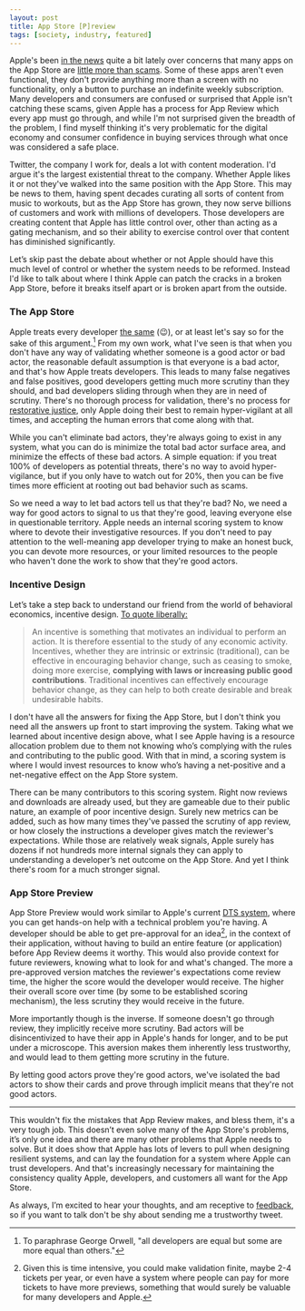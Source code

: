 ```yaml
---
layout: post
title: App Store [P]review
tags: [society, industry, featured]
---
```


Apple's been [in the news](https://9to5mac.com/2021/02/12/developer-reveals-fake-app-store-reviews-and-scams/) quite a bit lately over concerns that many apps on the App Store are [little more than scams](https://twitter.com/keleftheriou/status/1356011069395755009). Some of these apps aren't even functional, they don't provide anything more than a screen with no functionality, only a button to purchase an indefinite weekly subscription. Many developers and consumers are confused or surprised that Apple isn't catching these scams, given Apple has a process for App Review which every app must go through, and while I'm not surprised given the breadth of the problem, I find myself thinking it's very problematic for the digital economy and consumer confidence in buying services through what once was considered a safe place.

Twitter, the company I work for, deals a lot with content moderation. I'd argue it's the largest existential threat to the company. Whether Apple likes it or not they've walked into the same position with the App Store. This may be news to them, having spent decades curating all sorts of content from music to workouts, but as the App Store has grown, they now serve billions of customers and work with millions of developers. Those developers are creating content that Apple has little control over, other than acting as a gating mechanism, and so their ability to exercise control over that content has diminished significantly.

Let’s skip past the debate about whether or not Apple should have this much level of control or whether the system needs to be reformed. Instead I'd like to talk about where I think Apple can patch the cracks in a broken App Store, before it breaks itself apart or is broken apart from the outside.

### The App Store

Apple treats every developer [the same](https://www.gamesindustry.biz/articles/2020-07-30-apples-claim-that-we-treat-every-developer-the-same-tested-by-us-congress) (😉), or at least let's say so for the sake of this argument.[^1] From my own work, what I've seen is that when you don't have any way of validating whether someone is a good actor or bad actor, the reasonable default assumption is that everyone is a bad actor, and that's how Apple treats developers. This leads to many false negatives and false positives, good developers getting much more scrutiny than they should, and bad developers sliding through when they are in need of scrutiny. There's no thorough process for validation, there's no process for [restorative justice](https://en.wikipedia.org/wiki/Restorative_justice), only Apple doing their best to remain hyper-vigilant at all times, and accepting the human errors that come along with that.

While you can't eliminate bad actors, they're always going to exist in any system, what you can do is minimize the total bad actor surface area, and minimize the effects of these bad actors. A simple equation: if you treat 100% of developers as potential threats, there's no way to avoid hyper-vigilance, but if you only have to watch out for 20%, then you can be five times more efficient at rooting out bad behavior such as scams.

So we need a way to let bad actors tell us that they're bad? No, we need a way for good actors to signal to us that they're good, leaving everyone else in questionable territory. Apple needs an internal scoring system to know where to devote their investigative resources. If you don't need to pay attention to the well-meaning app developer trying to make an honest buck, you can devote more resources, or your limited resources to the people who haven't done the work to show that they're good actors.

### Incentive Design

Let’s take a step back to understand our friend from the world of behavioral economics, incentive design. [To quote liberally:](https://www.behavioraleconomics.com/resources/mini-encyclopedia-of-be/incentives/)


> An incentive is something that motivates an individual to perform an action. It is therefore essential to the study of any economic activity. Incentives, whether they are intrinsic or extrinsic (traditional), can be effective in encouraging behavior change, such as ceasing to smoke, doing more exercise, **complying with laws or increasing public good contributions**. Traditional incentives can effectively encourage behavior change, as they can help to both create desirable and break undesirable habits. 

I don't have all the answers for fixing the App Store, but I don't think you need all the answers up front to start improving the system. Taking what we learned about incentive design above, what I see Apple having is a resource allocation problem due to them not knowing who’s complying with the rules and contributing to the public good. With that in mind, a scoring system is where I would invest resources to know who’s having a net-positive and a net-negative effect on the App Store system.

There can be many contributors to this scoring system. Right now reviews and downloads are already used, but they are gameable due to their public nature, an example of poor incentive design. Surely new metrics can be added, such as how many times they've passed the scrutiny of app review, or how closely the instructions a developer gives match the reviewer's expectations. While those are relatively weak signals, Apple surely has dozens if not hundreds more internal signals they can apply to understanding a developer’s net outcome on the App Store. And yet I think there's room for a much stronger signal.

### App Store Preview

App Store Preview would work similar to Apple's current [DTS system](https://developer.apple.com/support/technical/), where you can get hands-on help with a technical problem you're having. A developer should be able to get pre-approval for an idea[^2], in the context of their application, without having to build an entire feature (or application) before App Review deems it worthy. This would also provide context for future reviewers, knowing what to look for and what's changed. The more a pre-approved version matches the reviewer's expectations come review time, the higher the score would the developer would receive. The higher their overall score over time (by some to be established scoring mechanism), the less scrutiny they would receive in the future.

More importantly though is the inverse. If someone doesn't go through review, they implicitly receive more scrutiny. Bad actors will be disincentivized to have their app in Apple's hands for longer, and to be put under a microscope. This aversion makes them inherently less trustworthy, and would lead to them getting more scrutiny in the future.

By letting good actors prove they're good actors, we've isolated the bad actors to show their cards and prove through implicit means that they're not good actors.

---

This wouldn't fix the mistakes that App Review makes, and bless them, it's a very tough job. This doesn’t even solve many of the App Store's problems, it’s only one idea and there are many other problems that Apple needs to solve. But it does show that Apple has lots of levers to pull when designing resilient systems, and can lay the foundation for a system where Apple can trust developers. And that's increasingly necessary for maintaining the consistency quality Apple, developers, and customers all want for the App Store.

As always, I’m excited to hear your thoughts, and am receptive to [feedback](https://twitter.com/mergesort), so if you want to talk don't be shy about sending me a trustworthy tweet.

[^1]: To paraphrase George Orwell, "all developers are equal but some are more equal than others."

[^2]: Given this is time intensive, you could make validation finite, maybe 2-4 tickets per year, or even have a system where people can pay for more tickets to have more previews, something that would surely be valuable for many developers and Apple.
